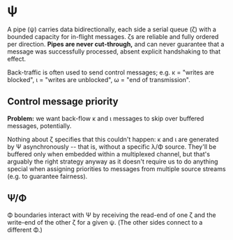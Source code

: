 # ψ
A pipe (ψ) carries data bidirectionally, each side a serial queue (ζ) with a bounded capacity for in-flight messages. ζs are reliable and fully ordered per direction. **Pipes are never cut-through,** and can never guarantee that a message was successfully processed, absent explicit handshaking to that effect.

Back-traffic is often used to send control messages; e.g. κ = "writes are blocked", ι = "writes are unblocked", ω = "end of transmission".


## Control message priority
**Problem:** we want back-flow κ and ι messages to skip over buffered messages, potentially.

Nothing about ζ specifies that this couldn't happen: κ and ι are generated by Ψ asynchronously -- that is, without a specific λ/Φ source. They'll be buffered only when embedded within a multiplexed channel, but that's arguably the right strategy anyway as it doesn't require us to do anything special when assigning priorities to messages from multiple source streams (e.g. to guarantee fairness).


## Ψ/Φ
Φ boundaries interact with Ψ by receiving the read-end of one ζ and the write-end of the other ζ for a given ψ. (The other sides connect to a different Φ.)
